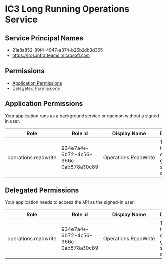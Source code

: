 # IC3 Long Running Operations Service
## Service Principal Names
- 21a8a852-89f4-4947-a374-b26b2db3d365
- https://lros.infra.teams.microsoft.com

 ## Permissions
- [Application Permissions](#application-permissions)
- [Delegated Permissions](#delegated-permissions)

## Application Permissions
Your application runs as a background service or daemon without a signed-in user.

| Role | Role Id | Display Name | Description |
|---|---|---|---|
| operations.readwrite | 934e7a4e-6b72-4c56-966c-0ab878a30c89 | Operations.ReadWrite | This allows the user to create and get the status of operations. |

## Delegated Permissions
Your application needs to access the API as the signed-in user. 

| Role | Role Id | Display Name | Description |
|---|---|---|---|
| operations.readwrite | 934e7a4e-6b72-4c56-966c-0ab878a30c89 | Operations.ReadWrite | This allows the user to create and get the status of operations. |

